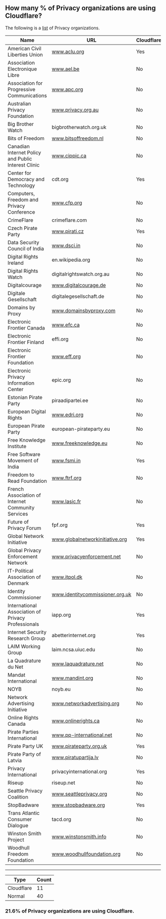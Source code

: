 ## How many % of Privacy organizations are using Cloudflare?


The following is a [list](https://en.wikipedia.org/wiki/Category:Privacy_organizations) of Privacy organizations.


| Name | URL | Cloudflared |
| -- | -- | -- |
| American Civil Liberties Union | www.aclu.org | Yes |
| Association Electronique Libre | www.ael.be | No |
| Association for Progressive Communications | www.apc.org | No |
| Australian Privacy Foundation | www.privacy.org.au | No |
| Big Brother Watch | bigbrotherwatch.org.uk | No |
| Bits of Freedom | www.bitsoffreedom.nl | No |
| Canadian Internet Policy and Public Interest Clinic | www.cippic.ca | No |
| Center for Democracy and Technology | cdt.org | Yes |
| Computers, Freedom and Privacy Conference | www.cfp.org | No |
| CrimeFlare | crimeflare.com | No |
| Czech Pirate Party | www.pirati.cz | Yes |
| Data Security Council of India | www.dsci.in | No |
| Digital Rights Ireland | en.wikipedia.org | No |
| Digital Rights Watch | digitalrightswatch.org.au | No |
| Digitalcourage | www.digitalcourage.de | No |
| Digitale Gesellschaft | digitalegesellschaft.de | No |
| Domains by Proxy | www.domainsbyproxy.com | No |
| Electronic Frontier Canada | www.efc.ca | No |
| Electronic Frontier Finland | effi.org | No |
| Electronic Frontier Foundation | www.eff.org | No |
| Electronic Privacy Information Center | epic.org | No |
| Estonian Pirate Party | piraadipartei.ee | No |
| European Digital Rights | www.edri.org | No |
| European Pirate Party | european-pirateparty.eu | No |
| Free Knowledge Institute | www.freeknowledge.eu | No |
| Free Software Movement of India | www.fsmi.in | Yes |
| Freedom to Read Foundation | www.ftrf.org | No |
| French Association of Internet Community Services | www.lasic.fr | No |
| Future of Privacy Forum | fpf.org | Yes |
| Global Network Initiative | www.globalnetworkinitiative.org | Yes |
| Global Privacy Enforcement Network | www.privacyenforcement.net | No |
| IT-Political Association of Denmark | www.itpol.dk | No |
| Identity Commissioner | www.identitycommissioner.org.uk | No |
| International Association of Privacy Professionals | iapp.org | Yes |
| Internet Security Research Group | abetterinternet.org | Yes |
| LAIM Working Group | laim.ncsa.uiuc.edu | No |
| La Quadrature du Net | www.laquadrature.net | No |
| Mandat International | www.mandint.org | No |
| NOYB | noyb.eu | No |
| Network Advertising Initiative | www.networkadvertising.org | No |
| Online Rights Canada | www.onlinerights.ca | No |
| Pirate Parties International | www.pp-international.net | No |
| Pirate Party UK | www.pirateparty.org.uk | Yes |
| Pirate Party of Latvia | www.piratupartija.lv | No |
| Privacy International | privacyinternational.org | Yes |
| Riseup | riseup.net | No |
| Seattle Privacy Coalition | www.seattleprivacy.org | No |
| StopBadware | www.stopbadware.org | Yes |
| Trans Atlantic Consumer Dialogue | tacd.org | No |
| Winston Smith Project | www.winstonsmith.info | No |
| Woodhull Freedom Foundation | www.woodhullfoundation.org | No |


-----

| Type | Count |
| --- | --- | 
| Cloudflare | 11 |
| Normal | 40 |


### 21.6% of Privacy organizations are using Cloudflare.
